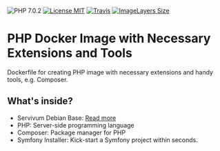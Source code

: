 ![PHP 7.0.2](https://img.shields.io/badge/PHP-7.0.2-brightgreen.svg?style=flat-square) 
[![License MIT](https://img.shields.io/badge/license-MIT-blue.svg?style=flat-square)](https://opensource.org/licenses/MIT)
[![Travis](https://img.shields.io/travis/Servivum/docker-php.svg?style=flat-square)](https://travis-ci.org/Servivum/docker-php)
[![ImageLayers Size](https://img.shields.io/imagelayers/image-size/servivum/php/latest.svg?style=flat-square)](https://imagelayers.io/?images=servivum/php:latest)

# PHP Docker Image with Necessary Extensions and Tools

Dockerfile for creating PHP image with necessary extensions and handy tools, e.g. Composer.

## What's inside?

- Servivum Debian Base: [Read more](https://github.com/Servivum/docker-debian)
- PHP: Server-side programming language
- Composer: Package manager for PHP
- Symfony Installer: Kick-start a Symfony project within seconds.
